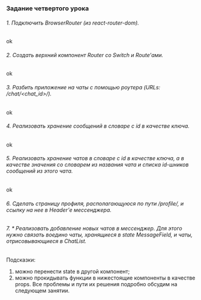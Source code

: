### Задание четвертого урока

###### 1. Подключить BrowserRouter (из react-router-dom).

ok

###### 2. Создать верхний компонент Router со Switch и Route’ами.

ok

###### 3. Разбить приложение на чаты с помощью роутера (URLs: /chat/<chat_id>/).

ok

###### 4. Реализовать хранение сообщений в словаре с id в качестве ключа.

ok

###### 5. Реализовать хранение чатов в словаре с id в качестве ключа, а в качестве значения со словарем из названия чата и списка id-шников сообщений из этого чата.

ok

###### 6. Сделать страницу профиля, располагающуюся по пути /profile/, и ссылку на нее в Header’е мессенджера.

###### 7. \* Реализовать добавление новых чатов в мессенджер. Для этого нужно связать воедино чаты, хранящиеся в state MessageField, и чаты, отрисовывающиеся в ChatList.

Подсказки:

1. можно перенести state в другой компонент;
2. можно прокидывать функции в нижестоящие компоненты в качестве props.
   Все проблемы и пути их решения подробно обсудим на следующем занятии.

